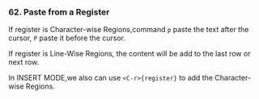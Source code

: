 ### 62. Paste from a Register

If register is Character-wise Regions,command `p` paste the text after the cursor, `P` paste it before the cursor.

If register is Line-Wise Regions, the content will be add to the last row or next row.

In INSERT MODE,we also can use `<C-r>{register}` to add the Character-wise Regions.
